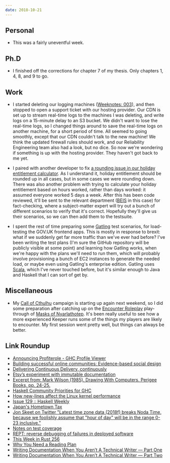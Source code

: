 ```yaml
---
date: 2018-10-21
---
```


## Personal

* This was a fairly uneventful week.

## Ph.D

* I finished off the corrections for chapter 7 of my thesis.  Only
  chapters 1, 4, 8, and 9 to go.

## Work

* I started deleting our logging machines ([Weeknotes: 003][]), and
  then stopped to open a support ticket with our hosting provider.
  Our CDN is set up to stream real-time logs to the machines I was
  deleting, and write logs on a 15-minute delay to an S3 bucket.  We
  didn't want to lose the real-time logs, so I changed things around
  to save the real-time logs on another machine, for a short period of
  time.  All seemed to going smoothly, except that our CDN couldn't
  talk to the new machine!  We think the updated firewall rules should
  work, and our Reliability Engineering team also had a look, but no
  dice.  So now we're wondering if something is up with the hosting
  provider.  They haven't got back to me yet.

* I paired with another developer to fix [a rounding issue in our
  holiday entitlement calculator][].  As I understand it, holiday
  entitlement should be rounded up in all cases, but in some cases we
  were rounding down.  There was also another problem with trying to
  calculate your holiday entitlement based on hours worked, rather
  than days worked: it assumed everyone worked 5 days a week.  After
  this has been code reviewed, it'll be sent to the relevant
  department ([BEIS][] in this case) for fact-checking, where a
  subject-matter expert will try out a bunch of different scenarios to
  verify that it's correct.  Hopefully they'll give us their
  scenarios, so we can then add them to the testsuite.

* I spent the rest of time preparing some [Gatling][] test scenarios,
  for load-testing the GOV.UK frontend apps.  This is mostly in
  response to brexit: what if we suddenly get far more traffic than
  we've ever had before?  I've been writing the test plans (I'm sure
  the GitHub repository will be publicly visible at some point) and
  learning how Gatling works, when we're happy with the plans we'll
  need to run them, which will probably involve provisioning a bunch
  of EC2 instances to generate the needed load, or maybe even using
  Gatling's enterprise edition.  Gatling uses [Scala][], which I've
  never touched before, but it's similar enough to Java and Haskell
  that I can sort of get by.

[Weeknotes: 003]: notes/003.html
[a rounding issue in our holiday entitlement calculator]: https://github.com/alphagov/smart-answers/pull/3726
[BEIS]: https://www.gov.uk/government/organisations/department-for-business-energy-and-industrial-strategy
[Gatling]: https://gatling.io/
[Scala]: https://www.scala-lang.org/

## Miscellaneous

* My [Call of Cthulhu][] campaign is starting up again next weekend,
  so I did some preparation after catching up on the [Encounter
  Roleplay][] play-through of [Masks of Nyarlathotep][].  It's been
  really useful to see how a more experienced Keeper runs some of the
  things my players are likely to encounter.  My first session went
  pretty well, but things can always be better.

[Call of Cthulhu]: https://en.wikipedia.org/wiki/Call_of_Cthulhu_(role-playing_game)
[Encounter Roleplay]: https://www.youtube.com/channel/UCX8hVbCr29pjxA1Xlhwm5Qg
[Masks of Nyarlathotep]: https://www.youtube.com/playlist?list=PL4a6HmwLLXpc9GUXRz3su9sBPRG8VdYdr

## Link Roundup

* [Announcing Profiterole - GHC Profile Viewer](https://neilmitchell.blogspot.com/2018/10/announcing-profiterole-ghc-profile.html)
* [Building successful online communities: Evidence-based social design](https://acawiki.org/Building_successful_online_communities:_Evidence-based_social_design)
* [Delivering Continuous Delivery, continuously](https://www.theguardian.com/info/developer-blog/2015/jan/05/delivering-continuous-delivery-continuously)
* [Etsy’s experiment with immutable documentation](https://codeascraft.com/2018/10/10/etsys-experiment-with-immutable-documentation/)
* [Excerpt from: Mark Wilson (1985). Drawing With Computers. Perigee Books, pp. 24-25.](http://www.kmjn.org/snippets/wilson85_screenshot.html)
* [Haskell Community Priorities for GHC](https://docs.google.com/forms/d/e/1FAIpQLSdh7sf2MqHoEmjt38r1cxCF-tV76OFCJqU6VabGzlOUKYqo-w/viewform)
* [How new-lines affect the Linux kernel performance](https://nadav.amit.zone/linux/2018/10/10/newline.html)
* [Issue 129 :: Haskell Weekly](https://haskellweekly.news/issues/129.html)
* [Japan's Hometown Tax](https://www.kalzumeus.com/2018/10/19/japanese-hometown-tax/)
* [Jon Skeet on Twitter "Latest time zone data (2018f) breaks Noda Time, because we foolishly assume that "hour of day" will be in the range 0-23 inclusive."](https://twitter.com/jonskeet/status/1052843655516442624)
* [Notes on test coverage](https://jml.io/2018/10/notes-on-test-coverage.html)
* [REPT: reverse debugging of failures in deployed software](https://blog.acolyer.org/2018/10/17/rept-reverse-debugging-of-failures-in-deployed-software/)
* [This Week in Rust 256](https://this-week-in-rust.org/blog/2018/10/16/this-week-in-rust-256/)
* [Why You Need a Reading Plan](https://www.artofmanliness.com/articles/why-you-need-a-reading-plan/)
* [Writing Documentation When You Aren’t A Technical Writer — Part One](https://blog.stoplight.io/writing-documentation-when-you-arent-a-technical-writer-part-one-ef08a09870d1)
* [Writing Documentation When You Aren’t A Technical Writer — Part Two](https://blog.stoplight.io/writing-documentation-when-you-arent-a-technical-writer-part-two-59997587cc2a)
